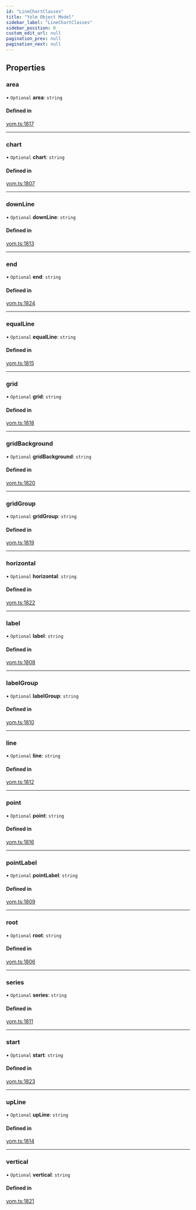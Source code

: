 ```yaml
---
id: "LineChartClasses"
title: "Yolm Object Model"
sidebar_label: "LineChartClasses"
sidebar_position: 0
custom_edit_url: null
pagination_prev: null
pagination_next: null
---
```


## Properties

### area

• `Optional` **area**: `string`

#### Defined in

[yom.ts:1817](https://github.com/yolmio/boost/blob/964b449/src/yom.ts#L1817)

___

### chart

• `Optional` **chart**: `string`

#### Defined in

[yom.ts:1807](https://github.com/yolmio/boost/blob/964b449/src/yom.ts#L1807)

___

### downLine

• `Optional` **downLine**: `string`

#### Defined in

[yom.ts:1813](https://github.com/yolmio/boost/blob/964b449/src/yom.ts#L1813)

___

### end

• `Optional` **end**: `string`

#### Defined in

[yom.ts:1824](https://github.com/yolmio/boost/blob/964b449/src/yom.ts#L1824)

___

### equalLine

• `Optional` **equalLine**: `string`

#### Defined in

[yom.ts:1815](https://github.com/yolmio/boost/blob/964b449/src/yom.ts#L1815)

___

### grid

• `Optional` **grid**: `string`

#### Defined in

[yom.ts:1818](https://github.com/yolmio/boost/blob/964b449/src/yom.ts#L1818)

___

### gridBackground

• `Optional` **gridBackground**: `string`

#### Defined in

[yom.ts:1820](https://github.com/yolmio/boost/blob/964b449/src/yom.ts#L1820)

___

### gridGroup

• `Optional` **gridGroup**: `string`

#### Defined in

[yom.ts:1819](https://github.com/yolmio/boost/blob/964b449/src/yom.ts#L1819)

___

### horizontal

• `Optional` **horizontal**: `string`

#### Defined in

[yom.ts:1822](https://github.com/yolmio/boost/blob/964b449/src/yom.ts#L1822)

___

### label

• `Optional` **label**: `string`

#### Defined in

[yom.ts:1808](https://github.com/yolmio/boost/blob/964b449/src/yom.ts#L1808)

___

### labelGroup

• `Optional` **labelGroup**: `string`

#### Defined in

[yom.ts:1810](https://github.com/yolmio/boost/blob/964b449/src/yom.ts#L1810)

___

### line

• `Optional` **line**: `string`

#### Defined in

[yom.ts:1812](https://github.com/yolmio/boost/blob/964b449/src/yom.ts#L1812)

___

### point

• `Optional` **point**: `string`

#### Defined in

[yom.ts:1816](https://github.com/yolmio/boost/blob/964b449/src/yom.ts#L1816)

___

### pointLabel

• `Optional` **pointLabel**: `string`

#### Defined in

[yom.ts:1809](https://github.com/yolmio/boost/blob/964b449/src/yom.ts#L1809)

___

### root

• `Optional` **root**: `string`

#### Defined in

[yom.ts:1806](https://github.com/yolmio/boost/blob/964b449/src/yom.ts#L1806)

___

### series

• `Optional` **series**: `string`

#### Defined in

[yom.ts:1811](https://github.com/yolmio/boost/blob/964b449/src/yom.ts#L1811)

___

### start

• `Optional` **start**: `string`

#### Defined in

[yom.ts:1823](https://github.com/yolmio/boost/blob/964b449/src/yom.ts#L1823)

___

### upLine

• `Optional` **upLine**: `string`

#### Defined in

[yom.ts:1814](https://github.com/yolmio/boost/blob/964b449/src/yom.ts#L1814)

___

### vertical

• `Optional` **vertical**: `string`

#### Defined in

[yom.ts:1821](https://github.com/yolmio/boost/blob/964b449/src/yom.ts#L1821)
